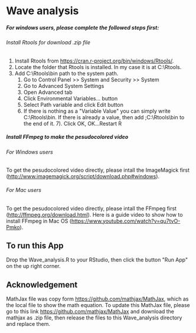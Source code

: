 # Wave analysis
##### For windows users, please complete the followed steps first:
###### Install Rtools for download .zip file
1. Install Rtools from https://cran.r-project.org/bin/windows/Rtools/.
2. Locate the folder that Rtools is installed. In my case it is at C:\Rtools.
3. Add C:\Rtools\bin path to the system path.
	1. Go to Control Panel >> System and Security >> System
	2. Go to Advanced System Settings
	3. Open Advanced tab
	4. Click Environmental Variables... button
	5. Select Path variable and click Edit button
	6. If there is nothing as a "Variable Value" you can simply write C:\Rtools\bin. If there is already a value, then add ;C:\Rtools\bin to the end of it.
	7). Click OK, OK...Restart R

##### Install FFmpeg to make the pesudocolored video
###### For Windows users
To get the pesudocolored video directly, please intall the ImageMagick first (http://www.imagemagick.org/script/download.php#windows).
###### For Mac users
To get the pesudocolored video directly, please intall the FFmpeg first (http://ffmpeg.org/download.html).
Here is a guide video to show how to install FFmpeg in Mac OS (https://www.youtube.com/watch?v=qu7tvO-Pmko).

## To run this App
Drop the Wave_analysis.R to your RStudio, then click the button "Run App" on the up right corner.

## Acknowledgement
MathJax file was copy form https://github.com/mathjax/MathJax, which as the local file to show the math equation.
To update this MathJax file, please go to this link https://github.com/mathjax/MathJax and download the mathjax as .zip file, then release the files to this Wave_analysis directory and replace them.
